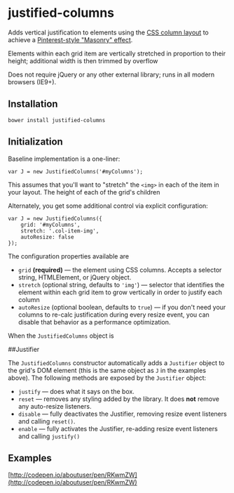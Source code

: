 # justified-columns
Adds vertical justification to elements using the [CSS column layout](https://developer.mozilla.org/en-US/docs/Web/CSS/CSS_Columns/Using_multi-column_layouts) to achieve a [Pinterest-style "Masonry" effect](https://css-tricks.com/seamless-responsive-photo-grid/).

Elements within each grid item are vertically stretched in proportion to their height; additional width is then trimmed by overflow

Does not require jQuery or any other external library; runs in all modern browsers (IE9+). 

## Installation

```
bower install justified-columns
```

## Initialization

Baseline implementation is a one-liner:

```
var J = new JustifiedColumns('#myColumns');
```

This assumes that you'll want to "stretch" the `<img>` in each of the item in your layout.  The height of each of the grid's children

Alternately, you get some additional control via explicit configuration:

```
var J = new JustifiedColumns({
	grid: '#myColumns',
	stretch: '.col-item-img',
	autoResize: false
});
```

The configuration properties available are

* `grid` **(required)** &mdash; the element using CSS columns. Accepts a selector string, HTMLElement, or jQuery object.
* `stretch` (optional string, defaults to `'img'`) &mdash; selector that identifies the element within each grid item to grow vertically in order to justify each column
* `autoResize` (optional boolean, defaults to `true`) &mdash; if you don't need your columns to re-calc justification during every resize event, you can disable that behavior as a performance optimization.

When the `JustifiedColumns` object is 

##Justifier

The `JustifiedColumns` constructor automatically adds a `Justifier` object to the grid's DOM element (this is the same object as `J` in the examples above).  The following methods are exposed by the `Justifier` object:

* `justify` &mdash; does what it says on the box.
* `reset` &mdash; removes any styling added by the library. It does **not** remove any auto-resize listeners.
* `disable` &mdash; fully deactivates the Justifier, removing resize event listeners and calling `reset()`.
* `enable` &mdash; fully activates the Justifier, re-adding resize event listeners and calling `justify()`

## Examples
[http://codepen.io/aboutuser/pen/RKwmZW](http://codepen.io/aboutuser/pen/RKwmZW)